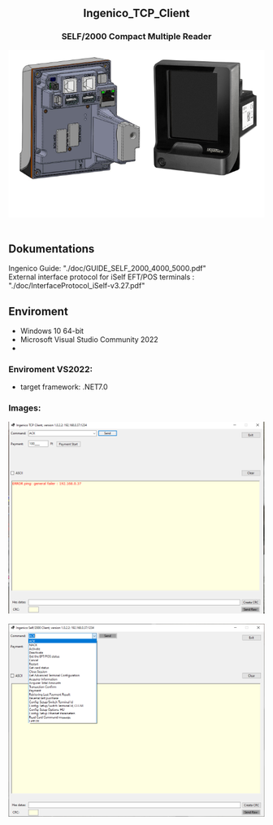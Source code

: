
## <div align="center">Ingenico_TCP_Client</div>

### <div align="center">SELF/2000 Compact Multiple Reader</div>
<div style="text-align:center"><img src="doc/I3.png"/></div><br>

## Dokumentations<br>
Ingenico Guide: "./doc/GUIDE_SELF_2000_4000_5000.pdf"<br>
External interface protocol for iSelf EFT/POS terminals : "./doc/InterfaceProtocol_iSelf-v3.27.pdf"

## Enviroment<br>
- Windows 10 64-bit<br>
- Microsoft Visual Studio Community 2022<br>
- 
### Enviroment VS2022:<br>
- target framework: .NET7.0<br>

### Images:<br>
<div style="text-align:center"><img src="doc/I1.png"/></div><br>
<div style="text-align:center"><img src="doc/I2.png"/></div><br>